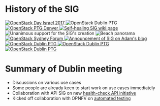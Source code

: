 <!-- .slide: data-state="section-break" id="history" data-timing="40" -->
# History of the SIG


<!-- .slide: data-state="blank-slide" class="full-screen" id="israel" data-menu-title="OpenStack Day Israel" data-timing="40" -->
<a href="https://aspiers.github.io/openstack-day-israel-2017-compute-ha/">
    <img alt="OpenStack Day Israel 2017" data-src="images/Israel.png"/>
</a>


<!-- .slide: data-state="blank-slide" class="full-screen" id="ptg" data-menu-title="PTG" data-timing="40" -->
<img alt="OpenStack Dublin PTG" data-src="images/PTG-logo.png"/>


<!-- .slide: data-state="blank-slide" class="full-screen" id="denver-ptg" data-menu-title="Denver PTG" data-timing="40" -->
<a href="https://etherpad.openstack.org/p/self-healing-ptg-rocky">
    <img alt="OpenStack PTG Denver" data-src="images/Denver.jpg"/>
</a>


<!-- .slide: data-state="blank-slide" class="full-screen" id="wiki" data-menu-title="Wiki page" data-timing="40" -->
<a href="https://wiki.openstack.org/wiki/Self-healing_SIG">
    <img alt="Self-healing SIG wiki page" data-src="images/wiki.png"/>
</a>


<!-- .slide: data-state="blank-slide" class="full-screen" id="creation" data-menu-title="Approving creation" data-timing="10s" -->
<img alt="Unanimous support for the SIG's creation" data-src="images/support-creation.png"/>


<!-- .slide: data-state="blank-slide" class="full-screen" id="scope" data-menu-title="Scope" data-timing="10s" -->
<img alt="Beach panorama" data-src="images/beach-pano-16x9.jpg"/>


<!-- .slide: data-state="blank-slide" class="full-screen" id="scope-poll" data-menu-title="Deciding SIG scope" data-timing="10s" -->
<img alt="" data-src="images/scope.png"/>


<!-- .slide: data-state="blank-slide" class="full-screen" id="scope-poll" data-menu-title="Deciding SIG scope" data-timing="10s" -->
<img alt="" data-src="images/scope.png"/>


<!-- .slide: data-state="blank-slide" class="full-screen" id="name-poll" data-menu-title="Deciding the SIG's name" data-timing="10s" -->
<img alt="" data-src="images/name.png"/>


<!-- .slide: data-state="blank-slide" class="full-screen" id="sydney-forum" data-menu-title="Sydney Forum" data-timing="40" -->
<a href="https://etherpad.openstack.org/p/self-healing-rocky-forum">
    <img alt="OpenStack Sydney Forum" data-src="images/Sydney.jpg"/>
</a>


<!-- .slide: data-state="blank-slide" class="full-screen" id="blog" data-menu-title="Blog" data-timing="40" -->
<a href="https://blog.adamspiers.org/2017/11/24/announcing-openstacks-self-healing-sig/">
    <img alt="Announcement of SIG on Adam's blog" data-src="images/SIG-announcement-blog.png"/>
</a>


<!-- .slide: data-state="blank-slide" class="full-screen" id="dublin-ptg" data-menu-title="Dublin PTG" data-timing="40" -->
<a href="https://etherpad.openstack.org/p/self-healing-queens-ptg">
    <img alt="OpenStack Dublin PTG" data-src="images/Dublin.jpg"/>
</a>


<!-- .slide: data-state="blank-slide" class="full-screen" id="dublin-photo" data-menu-title="Group photo" data-timing="40" -->
<a href="https://etherpad.openstack.org/p/self-healing-queens-ptg">
    <img alt="OpenStack Dublin PTG" data-src="images/self-healing-PTG-Dublin.jpeg"/>
</a>


<!-- .slide: data-state="blank-slide" class="full-screen" id="dublin-blog" data-menu-title="Dublin blog" data-timing="40" -->
<a href="https://blog.adamspiers.org/2018/03/09/openstack-ptg-dublin/">
    <img alt="OpenStack Dublin PTG" data-src="images/PTG-blog.png"/>
</a>


<!-- .slide: data-state="normal" id="dublin-results" data-menu-title="Dublin results" data-timing="40" -->
# Summary of Dublin meeting

*   Discussions on various use cases
*   Some people are already keen to start work on use cases immediately
*   Collaboration with API SIG on new
    [health-check API initiative](https://review.openstack.org/#/c/531456/)
*   Kicked off collaboration with OPNFV on
    [automated testing](https://etherpad.openstack.org/p/extreme-testing-contacts)
